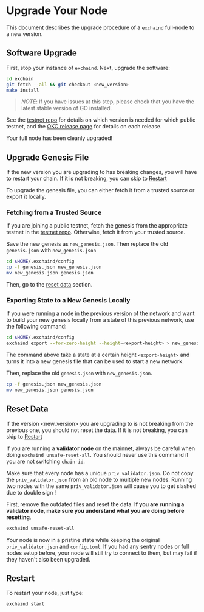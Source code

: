 # Upgrade Your Node

This document describes the upgrade procedure of a `exchaind` full-node to a new version.

## Software Upgrade

First, stop your instance of `exchaind`. Next, upgrade the software:

```bash
cd exchain
git fetch --all && git checkout <new_version>
make install
```

> _NOTE_:
If you have issues at this step, please check that you have the latest stable version of GO installed.

See the [testnet repo](https://github.com/okex/testnets) for details on which version is needed for which public testnet, and the [OKC release page](https://github.com/okex/exchain/releases) for details on each release.

Your full node has been cleanly upgraded!

## Upgrade Genesis File

If the new version you are upgrading to has breaking changes, you will have to restart your chain. If it is not breaking, you can skip to [Restart](#restart)

To upgrade the genesis file, you can either fetch it from a trusted source or export it locally.

### Fetching from a Trusted Source

If you are joining a public testnet, fetch the genesis from the appropriate testnet in the [testnet repo](https://github.com/okex/testnets). Otherwise, fetch it from your trusted source.

Save the new genesis as `new_genesis.json`. Then replace the old `genesis.json` with `new_genesis.json`

```bash
cd $HOME/.exchaind/config
cp -f genesis.json new_genesis.json
mv new_genesis.json genesis.json
```

Then, go to the [reset data](#reset-data) section.

### Exporting State to a New Genesis Locally

If you were running a node in the previous version of the network and want to build your new genesis locally from a state of this previous network, use the following command:

```bash
cd $HOME/.exchaind/config
exchaind export --for-zero-height --height=<export-height> > new_genesis.json
```

The command above take a state at a certain height `<export-height>` and turns it into a new genesis file that can be used to start a new network.

Then, replace the old `genesis.json` with `new_genesis.json`.

```bash
cp -f genesis.json new_genesis.json
mv new_genesis.json genesis.json
```

## Reset Data

If the version <new_version> you are upgrading to is not breaking from the previous one, you should not reset the data. If it is not breaking, you can skip to [Restart](#restart)

If you are running a **validator node** on the mainnet, always be careful when doing `exchaind unsafe-reset-all`. You should never use this command if you are not switching `chain-id`.

Make sure that every node has a unique `priv_validator.json`. Do not copy the `priv_validator.json` from an old node to multiple new nodes. Running two nodes with the same `priv_validator.json` will cause you to get slashed due to double sign !


First, remove the outdated files and reset the data. **If you are running a validator node, make sure you understand what you are doing before resetting**.

```bash
exchaind unsafe-reset-all
```

Your node is now in a pristine state while keeping the original `priv_validator.json` and `config.toml`. If you had any sentry nodes or full nodes setup before, your node will still try to connect to them, but may fail if they haven't also been upgraded.

## Restart

To restart your node, just type:

```bash
exchaind start
```
